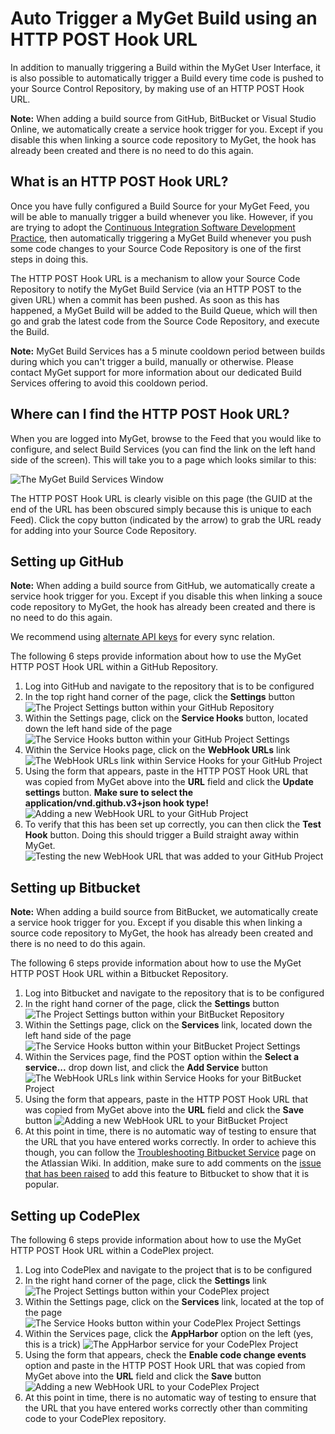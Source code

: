 # Auto Trigger a MyGet Build using an HTTP POST Hook URL

In addition to manually triggering a Build within the MyGet User Interface, it is also possible to automatically trigger a Build every time code is pushed to your Source Control Repository, by making use of an HTTP POST Hook URL.

<p class="alert alert-info">
    <strong>Note:</strong> When adding a build source from GitHub, BitBucket or Visual Studio Online, we automatically create a service hook trigger for you. Except if you disable this when linking a source code repository to MyGet, the hook has already been created and there is no need to do this again.
</p>

## What is an HTTP POST Hook URL?

Once you have fully configured a Build Source for your MyGet Feed, you will be able to manually trigger a build whenever you like.  However, if you are trying to adopt the [Continuous Integration Software Development Practice](http://martinfowler.com/articles/continuousIntegration.html "Martin Fowler talks about the Continuous Integration Software Development Practice"), then automatically triggering a MyGet Build whenever you push some code changes to your Source Code Repository is one of the first steps in doing this.

The HTTP POST Hook URL is a mechanism to allow your Source Code Repository to notify the MyGet Build Service (via an HTTP POST to the given URL) when a commit has been pushed.  As soon as this has happened, a MyGet Build will be added to the Build Queue, which will then go and grab the latest code from the Source Code Repository, and execute the Build.

<p class="alert alert-info">
    <strong>Note:</strong> MyGet Build Services has a 5 minute cooldown period between builds during which you can't trigger a build, manually or otherwise. Please contact MyGet support for more information about our dedicated Build Services offering to avoid this cooldown period.
</p>

## Where can I find the HTTP POST Hook URL?

When you are logged into MyGet, browse to the Feed that you would like to configure, and select Build Services (you can find the link on the left hand side of the screen).  This will take you to a page which looks similar to this:

![The MyGet Build Services Window](Images/myget_build_services_window.png)

The HTTP POST Hook URL is clearly visible on this page (the GUID at the end of the URL has been obscured simply because this is unique to each Feed).  Click the copy button (indicated by the arrow) to grab the URL ready for adding into your Source Code Repository.

## Setting up GitHub

<p class="alert alert-info">
    <strong>Note:</strong> When adding a build source from GitHub, we automatically create a service hook trigger for you. Except if you disable this when linking a souce code repository to MyGet, the hook has already been created and there is no need to do this again.
</p>

We recommend using <a href="https://www.myget.org/profile/me#!/AccessTokens">alternate API keys</a> for every sync relation.

The following 6 steps provide information about how to use the MyGet HTTP POST Hook URL within a GitHub Repository.

1. Log into GitHub and navigate to the repository that is to be configured
2. In the top right hand corner of the page, click the __Settings__ button
![The Project Settings button within your GitHub Repository](Images/github_hook_settings_button.png)
3. Within the Settings page, click on the __Service Hooks__ button, located down the left hand side of the page
![The Service Hooks button within your GitHub Project Settings](Images/github_hook_service_hooks_button.png)
4. Within the Service Hooks page, click on the __WebHook URLs__ link
![The WebHook URLs link within Service Hooks for your GitHub Project](Images/github_hook_webhook_url_link.png)
5. Using the form that appears, paste in the HTTP POST Hook URL that was copied from MyGet above into the __URL__ field and click the __Update settings__ button. __Make sure to select the application/vnd.github.v3+json hook type!__
![Adding a new WebHook URL to your GitHub Project](Images/github_hook_add_webhook_url.png)
6. To verify that this has been set up correctly, you can then click the __Test Hook__ button.  Doing this should trigger a Build straight away within MyGet.
![Testing the new WebHook URL that was added to your GitHub Project](Images/github_hook_test_webhook.png)

## Setting up Bitbucket

<p class="alert alert-info">
    <strong>Note:</strong> When adding a build source from  BitBucket, we automatically create a service hook trigger for you. Except if you disable this when linking a source code repository to MyGet, the hook has already been created and there is no need to do this again.
</p>

The following 6 steps provide information about how to use the MyGet HTTP POST Hook URL within a Bitbucket Repository.

1. Log into Bitbucket and navigate to the repository that is to be configured
2. In the right hand corner of the page, click the __Settings__ button
![The Project Settings button within your BitBucket Repository](Images/bitbucket_hook_settings_button.png)
3. Within the Settings page, click on the __Services__ link, located down the left hand side of the page
![The Service Hooks button within your BitBucket Project Settings](Images/bitbucket_hook_service_hooks_button.png)
4. Within the Services page, find the POST option within the __Select a service...__ drop down list, and click the __Add Service__ button
![The WebHook URLs link within Service Hooks for your BitBucket Project](Images/bitbucket_hook_webhook_dropdown.png)
5. Using the form that appears, paste in the HTTP POST Hook URL that was copied from MyGet above into the __URL__ field and click the __Save__ button
![Adding a new WebHook URL to your BitBucket Project](Images/bitbucket_hook_add_webhook_url.png)
6. At this point in time, there is no automatic way of testing to ensure that the URL that you have entered works correctly.  In order to achieve this though, you can follow the [Troubleshooting Bitbucket Service](https://confluence.atlassian.com/display/BITBUCKET/Troubleshooting+Bitbucket+Services "Troubleshooting Bitbucket Services") page on the Atlassian Wiki.  In addition, make sure to add comments on the [issue that has been raised](https://bitbucket.org/site/master/issue/4667/add-ability-to-test-services-bb-5436 "Bitbucket Issue for adding ability to test Services") to add this feature to Bitbucket to show that it is popular.

## Setting up CodePlex

The following 6 steps provide information about how to use the MyGet HTTP POST Hook URL within a CodePlex project.

1. Log into CodePlex and navigate to the project that is to be configured
2. In the right hand corner of the page, click the __Settings__ link
![The Project Settings button within your CodePlex project](Images/codeplex_hook_settings_button.png)
3. Within the Settings page, click on the __Services__ link, located at the top of the page
![The Service Hooks button within your CodePlex Project Settings](Images/codeplex_hook_service_hooks_button.png)
4. Within the Services page, click the __AppHarbor__ option on the left (yes, this is a trick)
![The AppHarbor service for your CodePlex Project](Images/codeplex_appharbor_hook.png)
5. Using the form that appears, check the __Enable code change events__ option and paste in the HTTP POST Hook URL that was copied from MyGet above into the __URL__ field and click the __Save__ button
![Adding a new WebHook URL to your CodePlex Project](Images/codeplex_hook_add_webhook_url.png)
6. At this point in time, there is no automatic way of testing to ensure that the URL that you have entered works correctly other than commiting code to your CodePlex repository.

